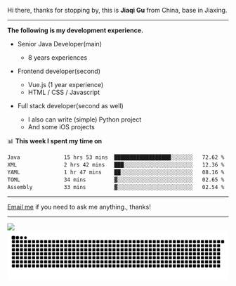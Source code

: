 Hi there, thanks for stopping by, this is **Jiaqi Gu** from China, base in Jiaxing.

---

**The following is my development experience.**

- Senior Java Developer(main)
  - 8 years experiences

- Frontend developer(second)
  - Vue.js (1 year experience)
  - HTML / CSS / Javascript
  
- Full stack developer(second as well)
  - I also can write (simple) Python project
  - And some iOS projects

📊 **This week I spent my time on**
<!--START_SECTION:waka-->

```txt
Java              15 hrs 53 mins  ██████████████████░░░░░░░   72.62 %
XML               2 hrs 42 mins   ███░░░░░░░░░░░░░░░░░░░░░░   12.36 %
YAML              1 hr 47 mins    ██░░░░░░░░░░░░░░░░░░░░░░░   08.16 %
TOML              34 mins         ▓░░░░░░░░░░░░░░░░░░░░░░░░   02.65 %
Assembly          33 mins         ▓░░░░░░░░░░░░░░░░░░░░░░░░   02.54 %
```

<!--END_SECTION:waka-->

---

[Email me](mailto:htk2klwgr@mozmail.com?subject=Hiring_from_GitHub) if you need to ask me anything., thanks!

---

![]( https://visitor-badge.glitch.me/badge?page_id=githubgujiaqi)
![]( https://github.com/droid-Q/droid-Q/raw/output/github-contribution-grid-snake.svg#gh-dark-mode-only)
